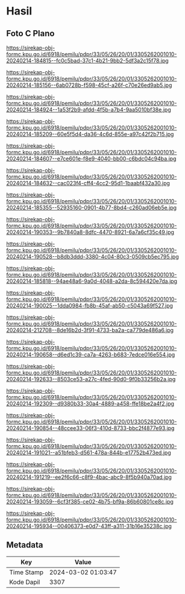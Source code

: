 # Hasil

## Foto C Plano

https://sirekap-obj-formc.kpu.go.id/6918/pemilu/pdpr/33/05/26/20/01/3305262001010-20240214-184815--fc0c5bad-37c1-4b21-9bb2-5df3a2c15f78.jpg

https://sirekap-obj-formc.kpu.go.id/6918/pemilu/pdpr/33/05/26/20/01/3305262001010-20240214-185156--6ab0728b-f598-45cf-a26f-c70e26ed9ab5.jpg

https://sirekap-obj-formc.kpu.go.id/6918/pemilu/pdpr/33/05/26/20/01/3305262001010-20240214-184924--1a53f2b9-afdd-4f5b-a7b4-9aa5010bf38e.jpg

https://sirekap-obj-formc.kpu.go.id/6918/pemilu/pdpr/33/05/26/20/01/3305262001010-20240214-185209--60e5f5d4-da36-4c6d-855e-a97c42f2b715.jpg

https://sirekap-obj-formc.kpu.go.id/6918/pemilu/pdpr/33/05/26/20/01/3305262001010-20240214-184607--e7ce601e-f8e9-4040-bb00-c6bdc04c94ba.jpg

https://sirekap-obj-formc.kpu.go.id/6918/pemilu/pdpr/33/05/26/20/01/3305262001010-20240214-184632--cac023f4-cff4-4cc2-95d1-1baabf432a30.jpg

https://sirekap-obj-formc.kpu.go.id/6918/pemilu/pdpr/33/05/26/20/01/3305262001010-20240214-185355--52935160-0901-4b77-8bd4-c260ad06eb5e.jpg

https://sirekap-obj-formc.kpu.go.id/6918/pemilu/pdpr/33/05/26/20/01/3305262001010-20240214-190353--9b7840a8-8dfc-4470-8921-6a7a6cf35c49.jpg

https://sirekap-obj-formc.kpu.go.id/6918/pemilu/pdpr/33/05/26/20/01/3305262001010-20240214-190528--b8db3ddd-3380-4c04-80c3-0509cb5ec795.jpg

https://sirekap-obj-formc.kpu.go.id/6918/pemilu/pdpr/33/05/26/20/01/3305262001010-20240214-185818--94ae48a6-9a0d-4048-a2da-8c594420e7da.jpg

https://sirekap-obj-formc.kpu.go.id/6918/pemilu/pdpr/33/05/26/20/01/3305262001010-20240214-190025--1dda0984-fb8b-45af-ab50-c5043a69f527.jpg

https://sirekap-obj-formc.kpu.go.id/6918/pemilu/pdpr/33/05/26/20/01/3305262001010-20240214-212708--8de16b2d-3f91-4733-ba2a-ca779de486a6.jpg

https://sirekap-obj-formc.kpu.go.id/6918/pemilu/pdpr/33/05/26/20/01/3305262001010-20240214-190658--d6ed1c39-ca7a-4263-b683-7edce016e554.jpg

https://sirekap-obj-formc.kpu.go.id/6918/pemilu/pdpr/33/05/26/20/01/3305262001010-20240214-192633--8503ce53-a27c-4fed-90d0-9f0b33256b2a.jpg

https://sirekap-obj-formc.kpu.go.id/6918/pemilu/pdpr/33/05/26/20/01/3305262001010-20240214-192309--d9380b33-30a4-4889-a458-ffe18be2a4f2.jpg

https://sirekap-obj-formc.kpu.go.id/6918/pemilu/pdpr/33/05/26/20/01/3305262001010-20240214-190854--48ccee33-06f3-410d-8733-bbc2f4877e93.jpg

https://sirekap-obj-formc.kpu.go.id/6918/pemilu/pdpr/33/05/26/20/01/3305262001010-20240214-191021--a51bfeb3-d561-478a-844b-e17752b473ed.jpg

https://sirekap-obj-formc.kpu.go.id/6918/pemilu/pdpr/33/05/26/20/01/3305262001010-20240214-191219--ee2f6c66-c8f9-4bac-abc9-8f5b940a70ad.jpg

https://sirekap-obj-formc.kpu.go.id/6918/pemilu/pdpr/33/05/26/20/01/3305262001010-20240214-193059--6cf3f385-ce02-4b75-bf9a-86b60801ce8c.jpg

https://sirekap-obj-formc.kpu.go.id/6918/pemilu/pdpr/33/05/26/20/01/3305262001010-20240214-195934--00406373-e0d7-43ff-a311-31b16e35238c.jpg


## Metadata

| Key        | Value               |
| ---------- | ------------------- |
| Time Stamp | 2024-03-02 01:03:47 |
| Kode Dapil | 3307                |



